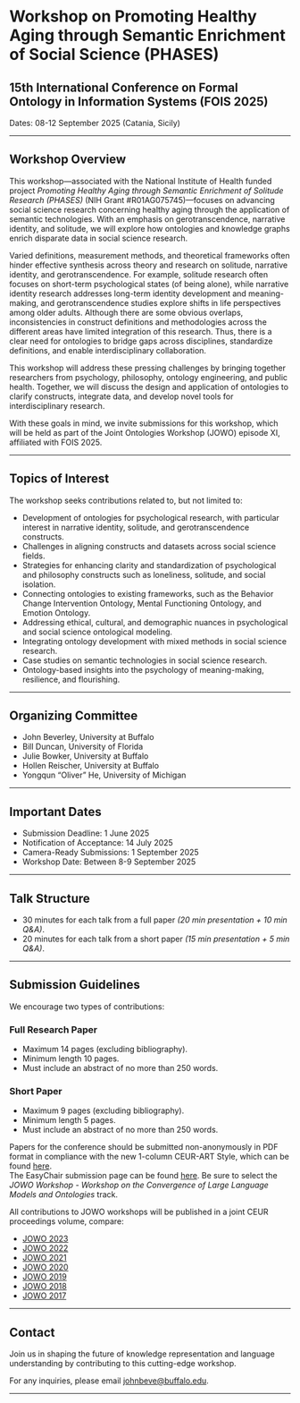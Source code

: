 # Workshop on Promoting Healthy Aging through Semantic Enrichment of Social Science (PHASES)

## 15th International Conference on Formal Ontology in Information Systems (FOIS 2025)

Dates: 08-12 September 2025 (Catania, Sicily)

---

## Workshop Overview

This workshop—associated with the National Institute of Health funded project *Promoting Healthy Aging through Semantic Enrichment of Solitude Research (PHASES)* (NIH Grant #R01AG075745)—focuses on advancing social science research concerning healthy aging through the application of semantic technologies. With an emphasis on gerotranscendence, narrative identity, and solitude, we will explore how ontologies and knowledge graphs enrich disparate data in social science research.

Varied definitions, measurement methods, and theoretical frameworks often hinder effective synthesis across theory and research on solitude, narrative identity, and gerotranscendence. For example, solitude research often focuses on short-term psychological states (of being alone), while narrative identity research addresses long-term identity development and meaning-making, and gerotranscendence studies explore shifts in life perspectives among older adults. Although there are some obvious overlaps, inconsistencies in construct definitions and methodologies across the different areas have limited integration of this research. Thus, there is a clear need for ontologies to bridge gaps across disciplines, standardize definitions, and enable interdisciplinary collaboration.

This workshop will address these pressing challenges by bringing together researchers from psychology, philosophy, ontology engineering, and public health. Together, we will discuss the design and application of ontologies to clarify constructs, integrate data, and develop novel tools for interdisciplinary research.

With these goals in mind, we invite submissions for this workshop, which will be held as part of the Joint Ontologies Workshop (JOWO) episode XI, affiliated with FOIS 2025.

---

## Topics of Interest

The workshop seeks contributions related to, but not limited to:

- Development of ontologies for psychological research, with particular interest in narrative identity, solitude, and gerotranscendence constructs.
- Challenges in aligning constructs and datasets across social science fields.
- Strategies for enhancing clarity and standardization of psychological and philosophy constructs such as loneliness, solitude, and social isolation.
- Connecting ontologies to existing frameworks, such as the Behavior Change Intervention Ontology, Mental Functioning Ontology, and Emotion Ontology.
- Addressing ethical, cultural, and demographic nuances in psychological and social science ontological modeling.
- Integrating ontology development with mixed methods in social science research.
- Case studies on semantic technologies in social science research.
- Ontology-based insights into the psychology of meaning-making, resilience, and flourishing.

---

## Organizing Committee

- John Beverley, University at Buffalo  
- Bill Duncan, University of Florida  
- Julie Bowker, University at Buffalo  
- Hollen Reischer, University at Buffalo  
- Yongqun “Oliver” He, University of Michigan  

---

## Important Dates

- Submission Deadline: 1 June 2025  
- Notification of Acceptance: 14 July 2025  
- Camera-Ready Submissions: 1 September 2025  
- Workshop Date: Between 8-9 September 2025  

---

## Talk Structure

- 30 minutes for each talk from a full paper *(20 min presentation + 10 min Q&A)*.
- 20 minutes for each talk from a short paper *(15 min presentation + 5 min Q&A)*.

---

## Submission Guidelines

We encourage two types of contributions:

### **Full Research Paper**
- Maximum 14 pages (excluding bibliography).
- Minimum length 10 pages.
- Must include an abstract of no more than 250 words.

### **Short Paper**
- Maximum 9 pages (excluding bibliography).
- Minimum length 5 pages.
- Must include an abstract of no more than 250 words.

Papers for the conference should be submitted non-anonymously in PDF format in compliance with the new 1-column CEUR-ART Style, which can be found [here](#).  
The EasyChair submission page can be found [here](#). Be sure to select the *JOWO Workshop - Workshop on the Convergence of Large Language Models and Ontologies* track.

All contributions to JOWO workshops will be published in a joint CEUR proceedings volume, compare:
- [JOWO 2023](#)
- [JOWO 2022](#)
- [JOWO 2021](#)
- [JOWO 2020](#)
- [JOWO 2019](#)
- [JOWO 2018](#)
- [JOWO 2017](#)

---

## Contact

Join us in shaping the future of knowledge representation and language understanding by contributing to this cutting-edge workshop.

For any inquiries, please email [johnbeve@buffalo.edu](mailto:johnbeve@buffalo.edu).

---


